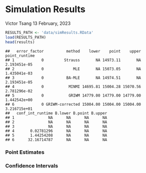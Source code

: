 Simulation Results
================
Victor Tsang
13 February, 2023

``` r
RESULTS_PATH <- 'data/simResults.RData'
load(RESULTS_PATH)
head(results)
```

    ##   error_factor          method    lower    point    upper point_runtime
    ## 1            0         Strauss       NA 14973.11       NA  2.193451e-05
    ## 2            0             MLE       NA 15073.05       NA  1.435041e-03
    ## 3            0          BA-MLE       NA 14974.51       NA  2.193451e-05
    ## 4            0           MINMI 14695.81 15004.28 15070.56  2.781296e-02
    ## 5            0           GRIWM 14779.00 14779.00 14779.00  1.442542e+00
    ## 6            0 GRIWM-corrected 15004.00 15004.00 15004.00  3.216715e+01
    ##   conf_int_runtime B.lower B.point B.upper
    ## 1               NA      NA      NA      NA
    ## 2               NA      NA      NA      NA
    ## 3               NA      NA      NA      NA
    ## 4       0.02781296      NA      NA      NA
    ## 5       1.44254208      NA      NA      NA
    ## 6      32.16714787      NA      NA      NA

### Point Estimates

### Confidence Intervals
